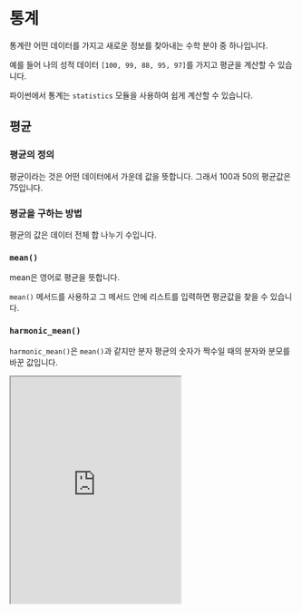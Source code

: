 # 통계

통계란 어떤 데이터를 가지고 새로운 정보를 찾아내는 수학 분야 중 하나입니다.

예를 들어 나의 성적 데이터 `[100, 99, 88, 95, 97]`를 가지고 평균을 계산할 수 있습니다.

파이썬에서 통계는 `statistics` 모듈을 사용하여 쉽게 계산할 수 있습니다.

## 평균

### 평균의 정의

평균이라는 것은 어떤 데이터에서 가운데 값을 뜻합니다. 그래서 100과 50의 평균값은 75입니다.

### 평균을 구하는 방법

평균의 값은 데이터 전체 합 나누기 수입니다.

### `mean()`

mean은 영어로 평균을 뜻합니다.

`mean()` 메서드를 사용하고 그 메서드 안에 리스트를 입력하면 평균값을 찾을 수 있습니다.

### `harmonic_mean()`

`harmonic_mean()`은 `mean()`과 같지만 분자 평균의 숫자가 짝수일 때의 분자와 분모를 바꾼 값입니다.

<iframe
  loading="lazy" title="Python Playground" src="https://trinket.io/embed/python3/b4ab6a9593" height="400" />

## `중앙값 median()`

중앙값은 중앙값을 뜻합니다.

평균은 리스트값들 사이의 중간을 찾지만 리스트를 작은 숫자부터 큰 숫자로 나열한 후 가운데 값을 뜻합니다.

만일 데이터의 수가 홀수이면 가운데 숫자를 찾으면 됩니다.

하지만 데이터의 수가 짝수라면 가운데 2수를 찾고 그 2수의 평균의 값이 중앙값이 됩니다.

`statistics` 모듈을 사용하면 다음과 같은 방법으로 중앙값을 쉽게 찾을 수 있습니다.

<iframe
  loading="lazy" title="Python Playground" src="https://trinket.io/embed/python3/0a8bc90264" height="400" />

## 최빈값

최빈값이란 데이터 중에서 가장 자주 등장하는 데이터의 형태를 뜻합니다.

평균과 중앙값은 숫자만 입력할 수 있지만 모든 데이터 형태를 사용할 수 있습니다.

<iframe
  loading="lazy" title="Python Playground" src="https://trinket.io/embed/python3/0a8bc90264" height="400" />
